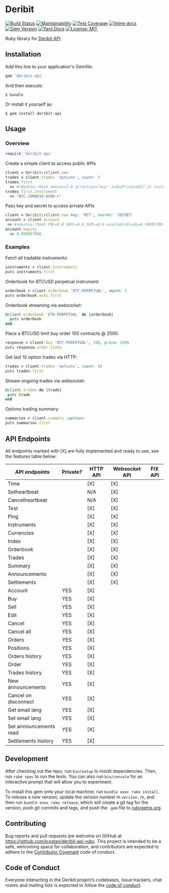 # Deribit

[![Build Status](https://travis-ci.org/icostan/deribit-api-ruby.svg?branch=master)](https://travis-ci.org/icostan/deribit-api-ruby)
[![Maintainability](https://api.codeclimate.com/v1/badges/1e100fc78c8ebaa8b4b5/maintainability)](https://codeclimate.com/github/icostan/deribit-api-ruby/maintainability)
[![Test Coverage](https://api.codeclimate.com/v1/badges/1e100fc78c8ebaa8b4b5/test_coverage)](https://codeclimate.com/github/icostan/deribit-api-ruby/test_coverage)
[![Inline docs](http://inch-ci.org/github/icostan/deribit-api-ruby.svg?branch=master)](http://inch-ci.org/github/icostan/deribit-api-ruby)
[![Gem Version](https://badge.fury.io/rb/deribit-api.svg)](https://badge.fury.io/rb/deribit-api)
[![Yard Docs](https://img.shields.io/badge/yard-docs-blue.svg)](https://www.rubydoc.info/gems/deribit-api)
[![License: MIT](https://img.shields.io/badge/license-MIT-blue.svg)](https://github.com/icostan/deribit-api-ruby/blob/master/LICENSE)

Ruby library for [Deribit API](https://docs.deribit.com)

## Installation

Add this line to your application's Gemfile:

```ruby
gem 'deribit-api'
```

And then execute:

    $ bundle

Or install it yourself as:

    $ gem install deribit-api

## Usage

### Overview

```ruby
require 'deribit-api'
```

Create a simple client to access public APIs

```ruby
client = Deribit::Client.new
trades = client.trades 'options', count: 3
trades.first
  => #<Hashie::Mash amount=3.0 direction="buy" indexPrice=3817.31 instrument="BTC-29MAR19-4500-C" iv=60.33 price=0.016 quantity=3.0 tickDirection=0 timeStamp=1551274556589 tradeId=16055937 tradeSeq=712>
trades.first.instrument
  => "BTC-29MAR19-4500-C"
```

Pass key and secret to access private APIs

```ruby
client = Deribit::Client.new key: 'KEY', secret: 'SECRET'
account = client.account
 => #<Hashie::Mash PNL=0.0 SRPL=0.0 SUPL=0.0 availableFunds=9.99995789 balance=9.99995789 currency="BTC" deltaTotal=0.0 depositAddress="2N6SU5Yjn7AfYcT89QyeeHvHyZoqTt2GLyi" equity=9.999957896 futuresPNL=0.0 futuresSRPL=0.0 futuresSUPL=0.0 initialMargin=0.0 maintenanceMargin=0.0 marginBalance=9.99995789 optionsD=0.0 optionsG=0.0 optionsPNL=0.0 optionsSRPL=0.0 optionsSUPL=0.0 optionsTh=0.0 optionsV=0.0 sessionFunding=0.0>
account.equity
  => 9.999957896
```

### Examples

Fetch all tradable instruments:

```ruby
instruments = client.instruments
puts instruments.first
```

Orderbook for BTCUSD perpetual instrument:

```ruby
orderbook = client.orderbook 'BTC-PERPETUAL', depth: 3
puts orderbook.asks.first
```

Orderbook streaming via websocket:

```ruby
@client.orderbook 'ETH-PERPETUAL' do |orderbook|
  puts orderbook
end
```

 Place a BTCUSD limit buy order 100 contracts @ 2500:

```ruby
response = client.buy 'BTC-PERPETUAL', 100, price: 2500
puts response.order.state
```

Get last 10 option trades via HTTP:

```ruby
trades = client.trades 'options', count: 10
puts trades.first
```

Stream ongoing trades via websocket:

```ruby
@client.trades do |trade|
 puts trade
end
```

Options trading summary:

```ruby
summaries = client.summary :options
puts summaries.first
```

## API Endpoints

All endpoints marked with [X] are fully implemented and ready to use, see the features table below:

API endpoints | Private? | HTTP API | Websocket API | FIX API |
--------------|----------|----------|---------------|---------|
Time || [X] | [X] ||
Setheartbeat || N/A | [X] ||
Cancelheartbeat || N/A | [X] ||
Test || [X] | [X] ||
Ping || [X] | [X] ||
Instruments || [X] | [X] ||
Currencies || [X] | [X] ||
Index || [X] | [X] ||
Orderbook || [X] | [X] ||
Trades || [X] | [X] ||
Summary || [X] | [X] ||
Announcements || [X] | [X] ||
Settlements || [X] | [X] ||
Account | YES | [X] ||
Buy | YES | [X] ||
Sell | YES | [X] ||
Edit | YES | [X] ||
Cancel | YES | [X] ||
Cancel all | YES | [X] ||
Orders | YES | [X] ||
Positions | YES | [X] ||
Orders history | YES | [X] ||
Order | YES | [X] ||
Trades history | YES | [X] ||
New announcements | YES | [X] ||
Cancel on disconnect | YES | [X] ||
Get email lang | YES | [X] ||
Set email lang | YES | [X] ||
Set announcements read | YES | [X] ||
Settlements history | YES | [X] ||

## Development

After checking out the repo, run `bin/setup` to install dependencies. Then, run `rake spec` to run the tests. You can also run `bin/console` for an interactive prompt that will allow you to experiment.

To install this gem onto your local machine, run `bundle exec rake install`. To release a new version, update the version number in `version.rb`, and then run `bundle exec rake release`, which will create a git tag for the version, push git commits and tags, and push the `.gem` file to [rubygems.org](https://rubygems.org).

## Contributing

Bug reports and pull requests are welcome on GitHub at https://github.com/icostan/deribit-api-ruby. This project is intended to be a safe, welcoming space for collaboration, and contributors are expected to adhere to the [Contributor Covenant](http://contributor-covenant.org) code of conduct.

## Code of Conduct

Everyone interacting in the Deribit project’s codebases, issue trackers, chat rooms and mailing lists is expected to follow the [code of conduct](https://github.com/icostan/deribit/blob/master/CODE_OF_CONDUCT.md).
